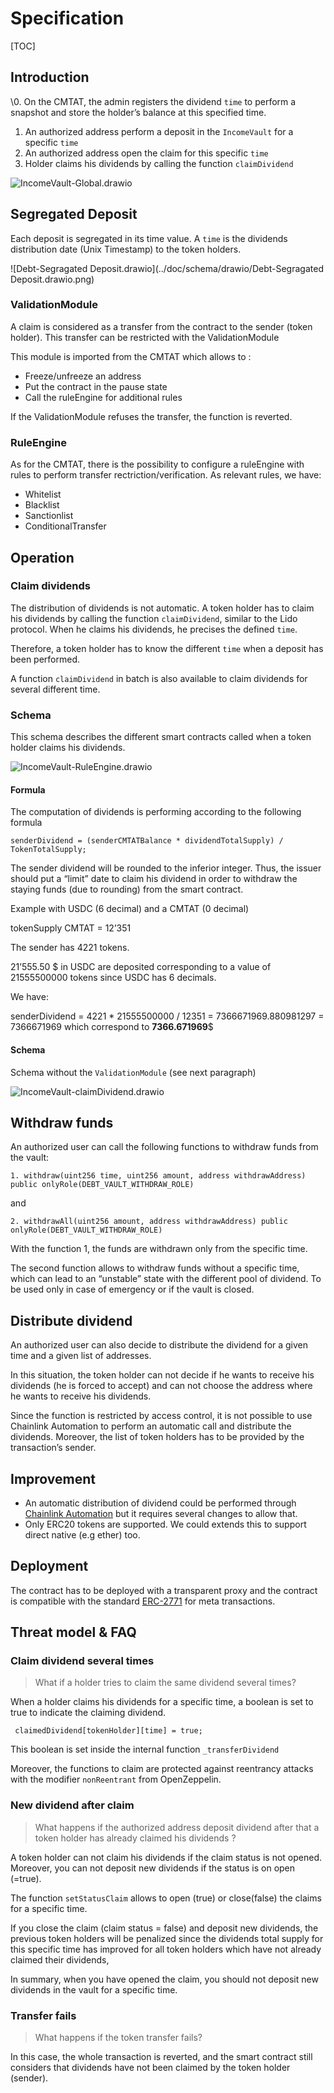 # Specification

[TOC]

## Introduction

 \0. On the CMTAT, the admin registers the dividend `time` to perform a snapshot and store  the holder’s balance at this specified time.

1. An authorized address perform a deposit in the `IncomeVault` for a specific `time`
2. An authorized address open the claim for this specific `time`
3. Holder claims his dividends by calling the function `claimDividend`

![IncomeVault-Global.drawio](../doc/schema/drawio/IncomeVault-Global.drawio.png)

## Segregated Deposit

Each deposit is segregated in its time value. A `time` is the dividends distribution date (Unix Timestamp) to the token holders. 

![Debt-Segragated Deposit.drawio](../doc/schema/drawio/Debt-Segragated Deposit.drawio.png)

### ValidationModule

A claim is considered as a transfer from the contract to the sender (token holder).
This transfer can be restricted with the ValidationModule

This module is imported from the CMTAT which allows to : 

- Freeze/unfreeze an address
- Put the contract in the pause state
- Call the ruleEngine for additional rules

If the ValidationModule refuses the transfer, the function is reverted.



### RuleEngine 

As for the CMTAT, there is the possibility to configure a ruleEngine with rules to perform transfer rectriction/verification. As relevant rules, we have:

- Whitelist 
- Blacklist 
- Sanctionlist 
- ConditionalTransfer





## Operation

### Claim dividends

The distribution of dividends is not automatic. A token holder has to claim his dividends by calling the function `claimDividend`, similar to the Lido protocol. When he claims his dividends, he precises the defined `time`.

Therefore, a token holder has to know the different `time` when a deposit has been performed.

 

A function `claimDividend` in batch is also available to claim dividends for several different time.

### Schema

This schema describes the different smart contracts called when a token holder claims his dividends.

![IncomeVault-RuleEngine.drawio](../doc/schema/drawio/IncomeVault-RuleEngine.drawio.png)

#### Formula

The computation of dividends is performing according to the following formula

```
senderDividend = (senderCMTATBalance * dividendTotalSupply) / TokenTotalSupply;
```

The sender dividend will be rounded to the inferior integer.  Thus, the issuer should put a “limit” date to claim his dividend in order to withdraw the staying funds (due to rounding) from the smart contract.

Example with USDC (6 decimal) and a CMTAT (0 decimal)

tokenSupply CMTAT = 12’351

The sender has 4221 tokens.

21’555.50 $ in USDC are deposited corresponding to a value of 21555500000 tokens since USDC has 6 decimals.

 We have: 

senderDividend = 4221 * 21555500000 /  12351 = 7366671969.880981297 = 7366671969 which correspond to **7366.671969**$

#### Schema

Schema without the `ValidationModule` (see next paragraph)

![IncomeVault-claimDividend.drawio](../doc/schema/drawio/IncomeVault-claimDividend.drawio.png)



## Withdraw funds

An authorized user can call the following functions to withdraw funds from the vault:

```
1. withdraw(uint256 time, uint256 amount, address withdrawAddress) public onlyRole(DEBT_VAULT_WITHDRAW_ROLE)
```

and

```
2. withdrawAll(uint256 amount, address withdrawAddress) public onlyRole(DEBT_VAULT_WITHDRAW_ROLE)
```

With the function 1, the funds are withdrawn only from the specific time.

The second function allows to withdraw funds without a specific time, which can lead to an “unstable” state with the different pool of dividend. To be used only in case of emergency or if the vault is closed.

 

## Distribute dividend

An authorized user can also decide to distribute the dividend for a given time and a given list of addresses.

In this situation, the token holder can not decide if he wants to receive his dividends (he is forced to accept) and can not choose the address where he wants to receive his dividends.



Since the function is restricted by access control, it is not possible to use Chainlink Automation to perform an automatic call and distribute the dividends.
Moreover, the list of token holders has to be provided by the transaction’s sender.

## Improvement

- An automatic distribution of dividend could be performed through [Chainlink Automation](https://docs.chain.link/chainlink-automation) but it requires several changes to allow that.
- Only ERC20 tokens are supported. We could extends this to support direct native (e.g ether) too.

## Deployment

The contract has to be deployed with a transparent proxy and the contract is compatible with the standard [ERC-2771](https://eips.ethereum.org/EIPS/eip-2771) for meta transactions.

 

## Threat model & FAQ

### Claim dividend several times

> What if a holder tries to claim the same dividend several times?

When a holder claims his dividends for a specific time, a boolean is set to true to indicate the claiming dividend.

```
 claimedDividend[tokenHolder][time] = true;
```

This boolean is set inside the internal function `_transferDividend`

Moreover, the functions to claim are protected against reentrancy attacks with the modifier `nonReentrant` from OpenZeppelin.

### New dividend after claim

> What happens if the authorized address deposit dividend after that a token holder has already claimed his dividends ?

A token holder can not claim his dividends if the claim status is not opened. Moreover, you can not deposit new dividends if the status is on open (=true).

The function `setStatusClaim` allows to open (true) or close(false) the claims for a specific time.

If you close the claim (claim status = false) and deposit new dividends, the previous token holders will be penalized since the dividends total supply for this specific time has improved for all token holders which have not already claimed their dividends,

In summary, when you have opened the claim, you should not deposit new dividends in the vault for a specific time.

### Transfer fails

> What happens if the token transfer fails?

In this case, the whole transaction is reverted, and the smart contract still considers that dividends have not been claimed by the token holder (sender).

